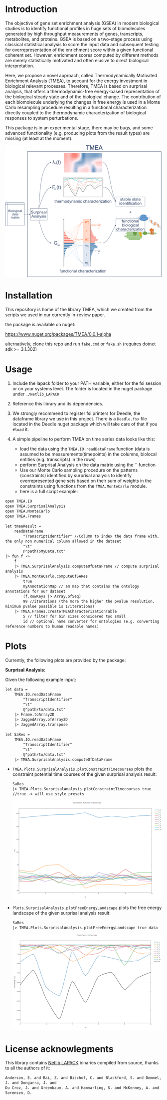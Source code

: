# Introduction

The objective of gene set enrichment analysis (GSEA) in modern biological studies is to identify functional 
profiles in huge sets of biomolecules generated by high throughput measurements of genes, transcripts, metabolites, 
and proteins. GSEA is based on a two-stage process using classical statistical analysis to score the input data and 
subsequent testing for overrepresentation of the enrichment score within a given functional coherent set. 
However, enrichment scores computed by different methods are merely statistically motivated and often elusive to 
direct biological interpretation. 

Here, we propose a novel approach, called Thermodynamically Motivated Enrichment Analysis (TMEA), to account for the 
energy investment in biological relevant processes. Therefore, TMEA is based on surprisal analysis, that offers a 
thermodynamic-free energy-based representation of the biological steady state and of the biological change. 
The contribution of each biomolecule underlying the changes in free energy is used in a Monte Carlo resampling 
procedure resulting in a functional characterization directly coupled to the thermodynamic characterization of 
biological responses to system perturbations.

This package is in an experimental stage, there may be bugs, and some advanced functionality (e.g. producing plots from the result types) are missing (at least at the moment). 

![](./docs/img/GraphicalAbstract.png)

# Installation

This repository is home of the library TMEA, which we created from the scripts we used in our currently in-review paper.

the package is available on nuget:

https://www.nuget.org/packages/TMEA/0.0.1-alpha

alternatively, clone this repo and run `fake.cmd` or `fake.sh` (requires dotnet sdk >= 3.1.302)


# Usage

1. Include the lapack folder to your PATH variable, either for the fsi session or on your systems level. The folder is located in the nuget package under `./Netlib_LAPACK`

2. Reference this library and its dependencies.

3. We strongly recommend to register fsi printers for Deedle, the dataframe library we use in this project. There is a `Deedle.fsx` file located in the Deedle nuget package which will take care of that if you `#load` it.

4. A simple pipeline to perform TMEA on time series data looks like this:

    - load the data using the `TMEA.IO.readDataFrame` function (data is assumed to be measurements(timepoints) in the columns, biolocal entities (e.g. transcripts) in the rows)
    - perform Surprisal Analysis on the data matrix using the `` function
    - Use our Monte Carlo sampling procedure on the patterns (constraints) identified by surprisal analysis to identify overrepresented gene sets based on their sum of weights in the constraints using functions from the `TMEA.MonteCarlo` module.
    - here is a full script example:

```F#
open TMEA.IO
open TMEA.SurprisalAnalysis
open TMEA.MonteCarlo
open TMEA.Frames

let tmeaResult = 
    readDataFrame 
        "TranscriptIdentifier" //Column to index the data frame with, the only non numerical column allowed in the dataset
        "\t"
        @"pathToMyData.txt"
|> fun f ->
    f 
    |> TMEA.SurprisalAnalysis.computeOfDataFrame // compute surprisal analysis
    |> TMEA.MonteCarlo.computeOfSARes 
        true
        myAnnotationMap // am map that contains the ontology annotations for our dataset
        (f.RowKeys |> Array.ofSeq) 
        99 //iterations (the more the higher the pvalue resolution, minimum pvalue possible is 1/iterations)
    |> TMEA.Frames.createTMEACharacterizationTable 
        5 // filter for bin sizes considered too small
        id // optional name converter for ontologies (e.g. converting reference numbers to human readable names)

```

# Plots

Currently, the following plots are provided by the package:

**Surprisal Analysis:**

Given the following example input:

```F#
let data =
    TMEA.IO.readDataFrame 
        "TranscriptIdentifier" 
        "\t"
        @"path/to/data.txt"
    |> Frame.toArray2D
    |> JaggedArray.ofArray2D
    |> JaggedArray.transpose

let SaRes = 
    TMEA.IO.readDataFrame 
        "TranscriptIdentifier" 
        "\t"
        @"path/to/data.txt"
    |> TMEA.SurprisalAnalysis.computeOfDataFrame
```

 - `TMEA.Plots.SurprisalAnalysis.plotConstraintTimecourses` plots the constraint potential time courses of the given surprisal analysis result:

    ```F#
    SaRes
    |> TMEA.Plots.SurprisalAnalysis.plotConstraintTimecourses true //true -> will use style presets
    ```

    ![](./docs/img/cpTimeCourse.png)

 - `Plots.SurprisalAnalysis.plotFreeEnergyLandscape` plots the free energy landscape of the given surprisal analysis result:

    ```
    SaRes
    |> TMEA.Plots.SurprisalAnalysis.plotFreeEnergyLandscape true data
    ```

    ![](./docs/img/EnergyLandscape.png)

# License acknowlegments

This library contains [Netlib LAPACK](http://www.netlib.org/lapack/) binaries compiled from source, thanks to all the authors of it:
    
    Anderson, E. and Bai, Z. and Bischof, C. and Blackford, S. and Demmel, J. and Dongarra, J. and
    Du Croz, J. and Greenbaum, A. and Hammarling, S. and McKenney, A. and Sorensen, D.

